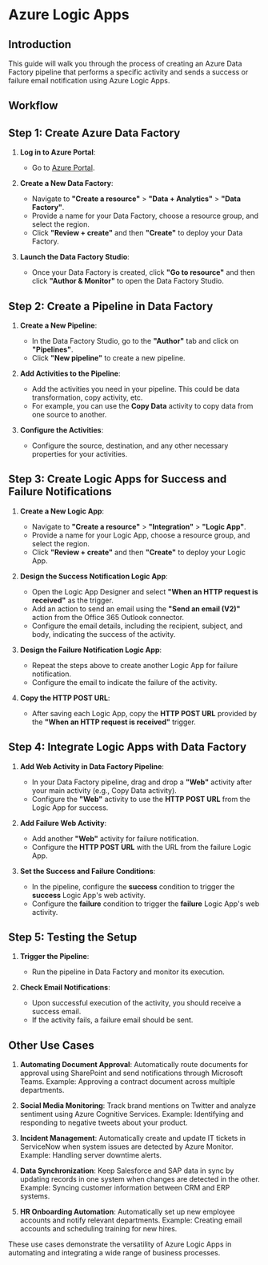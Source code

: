 # Azure Logic Apps

## Introduction

This guide will walk you through the process of creating an Azure Data Factory pipeline that performs a specific activity and sends a success or failure email notification using Azure Logic Apps.

## Workflow

## Step 1: Create Azure Data Factory

1. **Log in to Azure Portal**:
   - Go to [Azure Portal](https://portal.azure.com/).
2. **Create a New Data Factory**:

   - Navigate to **"Create a resource"** > **"Data + Analytics"** > **"Data Factory"**.
   - Provide a name for your Data Factory, choose a resource group, and select the region.
   - Click **"Review + create"** and then **"Create"** to deploy your Data Factory.

3. **Launch the Data Factory Studio**:
   - Once your Data Factory is created, click **"Go to resource"** and then click **"Author & Monitor"** to open the Data Factory Studio.

## Step 2: Create a Pipeline in Data Factory

1. **Create a New Pipeline**:

   - In the Data Factory Studio, go to the **"Author"** tab and click on **"Pipelines"**.
   - Click **"New pipeline"** to create a new pipeline.

2. **Add Activities to the Pipeline**:

   - Add the activities you need in your pipeline. This could be data transformation, copy activity, etc.
   - For example, you can use the **Copy Data** activity to copy data from one source to another.

3. **Configure the Activities**:
   - Configure the source, destination, and any other necessary properties for your activities.

## Step 3: Create Logic Apps for Success and Failure Notifications

1. **Create a New Logic App**:

   - Navigate to **"Create a resource"** > **"Integration"** > **"Logic App"**.
   - Provide a name for your Logic App, choose a resource group, and select the region.
   - Click **"Review + create"** and then **"Create"** to deploy your Logic App.

2. **Design the Success Notification Logic App**:

   - Open the Logic App Designer and select **"When an HTTP request is received"** as the trigger.
   - Add an action to send an email using the **"Send an email (V2)"** action from the Office 365 Outlook connector.
   - Configure the email details, including the recipient, subject, and body, indicating the success of the activity.

3. **Design the Failure Notification Logic App**:

   - Repeat the steps above to create another Logic App for failure notification.
   - Configure the email to indicate the failure of the activity.

4. **Copy the HTTP POST URL**:
   - After saving each Logic App, copy the **HTTP POST URL** provided by the **"When an HTTP request is received"** trigger.

## Step 4: Integrate Logic Apps with Data Factory

1. **Add Web Activity in Data Factory Pipeline**:

   - In your Data Factory pipeline, drag and drop a **"Web"** activity after your main activity (e.g., Copy Data activity).
   - Configure the **"Web"** activity to use the **HTTP POST URL** from the Logic App for success.

2. **Add Failure Web Activity**:

   - Add another **"Web"** activity for failure notification.
   - Configure the **HTTP POST URL** with the URL from the failure Logic App.

3. **Set the Success and Failure Conditions**:
   - In the pipeline, configure the **success** condition to trigger the **success** Logic App's web activity.
   - Configure the **failure** condition to trigger the **failure** Logic App's web activity.

## Step 5: Testing the Setup

1. **Trigger the Pipeline**:

   - Run the pipeline in Data Factory and monitor its execution.

2. **Check Email Notifications**:
   - Upon successful execution of the activity, you should receive a success email.
   - If the activity fails, a failure email should be sent.

## Other Use Cases

1. **Automating Document Approval**: Automatically route documents for approval using SharePoint and send notifications through Microsoft Teams. Example: Approving a contract document across multiple departments.

2. **Social Media Monitoring**: Track brand mentions on Twitter and analyze sentiment using Azure Cognitive Services. Example: Identifying and responding to negative tweets about your product.

3. **Incident Management**: Automatically create and update IT tickets in ServiceNow when system issues are detected by Azure Monitor. Example: Handling server downtime alerts.

4. **Data Synchronization**: Keep Salesforce and SAP data in sync by updating records in one system when changes are detected in the other. Example: Syncing customer information between CRM and ERP systems.

5. **HR Onboarding Automation**: Automatically set up new employee accounts and notify relevant departments. Example: Creating email accounts and scheduling training for new hires.

These use cases demonstrate the versatility of Azure Logic Apps in automating and integrating a wide range of business processes.